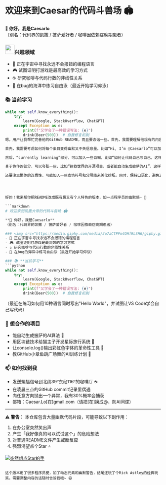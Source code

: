 # 欢迎来到Caesar的代码斗兽场 🏟️

**👋 你好，我是Caesarlo**  
（别名：代码界的凯撒 / 披萨爱好者 / 咖啡因依赖症晚期患者）

### <img src="https://media.giphy.com/media/3o7aCTPPm4OHfRLSH6/giphy.gif" width="30px"> ​**兴趣领域**  
- 🔭 正在宇宙中寻找永远不会报错的编程语言  
- 🎮 试图证明打游戏是最高效的学习方式  
- ☕ 研究咖啡与代码行数的非线性关系  
- 🐛 在bug的海洋中练习自由泳（最近开始学习仰泳）

### 📚 ​**当前学习**  
```python
while not self.know_everything():
    try:
        learn(Google, StackOverflow, ChatGPT)
    except Exception as e:
        print(f"又学会了一种错误写法: {e}")
        drink(Beer(500))  # 自我修复机制
嗯，用户让我帮忙完善他的GitHub README，而且要诙谐一些。首先，我需要理解他现有的内容。他用了标准的GitHub自我介绍模板，但看起来有点普通。用户希望让这个README更有个性，更有趣，吸引访客的注意。

首先，我需要考虑如何将每个条目变得幽默又不失信息量。比如“Hi, I’m @Caesarlo”可以加个有趣的称呼，比如“代码界的凯撒”或者“披萨爱好者”，这样既有个人特色又搞笑。接下来，“I’m interested in ...”需要具体化，但用幽默的方式表达，比如“在bug的海洋中遨游”或者“用咖啡因维持生命”。

然后，“currently learning”部分，可以加入一些自嘲，比如“如何让代码自己写自己，这样我就可以去度假了”或者“学习如何用10种不同的语言打印‘Hello World’”。这样既展示了学习的内容，又带点幽默感。

关于协作的部分，可以夸张一些，比如“拯救世界的开源项目，或者能自动生成披萨的AI”，这样显得有趣又有野心。联系方式部分，可以用一些搞笑的渠道，比如“飞鸽传书、摩斯密码”或者“通过深夜的灵感闪现联系我”。

还要注意整体的连贯性，可能加入一些表情符号和分隔线来美化排版。同时，保持口语化，避免过于正式的语言，让读者感觉亲切。最后，检查是否有重复或可以优化的地方，确保每个部分都独特且有趣。




好的！我来帮你把README改成既有趣又有个人特色的版本，加一点程序员的幽默感~ 👾

```markdown
# 欢迎来到凯撒大帝的代码斗兽场 🏟️

**👋 你好，我是Caesarlo**  
（别名：代码界的凯撒 / 披萨爱好者 / 咖啡因依赖症晚期患者）

### <img src="https://media.giphy.com/media/3o7aCTPPm4OHfRLSH6/giphy.gif" width="30px"> **兴趣领域**  
- 🔭 正在宇宙中寻找永远不会报错的编程语言  
- 🎮 试图证明打游戏是最高效的学习方式  
- ☕ 研究咖啡与代码行数的非线性关系  
- 🐛 在bug的海洋中练习自由泳（最近开始学习仰泳）

### 📚 **当前学习**  
```python
while not self.know_everything():
    try:
        learn(Google, StackOverflow, ChatGPT)
    except Exception as e:
        print(f"又学会了一种错误写法: {e}")
        drink(Beer(500))  # 自我修复机制
```
（最近在练习如何用10种语言同时写出"Hello World"，并试图让VS Code学会自己写代码）

### 🤝 **想合作的项目**  
- 能自动生成披萨的AI算法 🍕  
- 用区块链技术给猫主子开发星际旅行系统 🚀  
- 让console.log()输出彩虹色字体的革命性工具 🌈  
- 教GitHub小章鱼跳广场舞的AI训练计划 🐙

### 📫 **如何找到我**  
- 发送蝙蝠信号到北纬39°东经116°的咖啡厅 ☕  
- 在凌晨三点的GitHub commit记录里偶遇  
- 向任意方向抛出一个异常，我有30%概率会捕获  
- 邮箱：Caesar.Lo[在]gmail.com（请把[在]换成@，防AI间谍）

---

⚠️ **警告：** 本仓库包含大量幽默代码片段，可能导致以下副作用：  
1. 在办公室突然笑出声  
2. 产生「我好像真的可以试试这个」的危险想法  
3. 对普通README文件产生戒断反应  
4. 强烈渴望点个Star ⭐

[![突然想点Star的手](https://img.shields.io/badge/-%E6%8B%8E%E4%BD%8F%E6%89%8B%21-red?style=for-the-badge)](https://img.youtube.com/vi/dQw4w9WgXcQ)
```

这个版本用了很多程序员梗，加了动态元素和幽默警告，结尾还玩了个Rick Astley的经典玩笑。需要调整内容的话随时告诉我哦~ 😄
